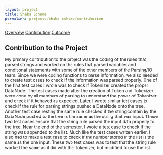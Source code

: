 ```yaml
---
layout: project
title: Shaka Scheme
permalink: projects/shaka-scheme/contribution
---
```


<div class="ui three item menu">
  <a href="/projects/shaka-scheme/overview" class="item">Overview</a>
  <a href="/projects/shaka-scheme/contribution" class="active item">Contribution</a>
  <a href="/projects/shaka-scheme/outcome" class="item">Outcome</a>
</div>

<h2>Contribution to the Project</h2>
<p>
My primary contribution to the project was the coding of the rules that parsed strings and worked on the rules that parsed variables and conditional statements with some of the other members of the Parsing/IO team. Since we were coding functions to parse information, we also needed to create test cases to check if the information was parsed properly. One of the first test cases I wrote was to check if Tokenizer created the proper DataNode. The test cases made after the creation of Token and Tokenizer were done by all members of parsing to understand the power of Tokenizer and check if it behaved as expected. Later, I wrote similar test cases to check if the rule for parsing strings pushed a DataNode onto the tree. Another test case resting the same rule checked if the string contain by the DataNode pushed to the tree is the same as the string that was input. These two test cases ensure that the string rule parsed the input data properly to the tree. Near the end of the semester, I wrote a test case to check if the string was appended to the list. Much like the test cases written earlier, I also had to make a test case to check if the number stored in the list is the same as the one input. These two test cases was to test that the string rule worked the same as it did with the Tokenizer, but modified to use the list.
</p>
